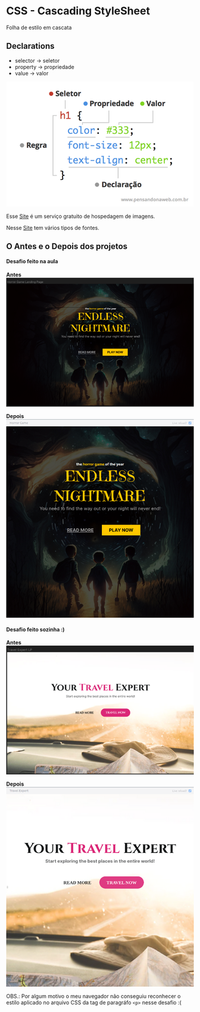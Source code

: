 # CSS - Cascading StyleSheet

Folha de estilo em cascata

## Declarations 

* selector -> seletor
* property -> propriedade
* value -> valor

![Declaracao_CSS](/Fase%2002%20-%20Evoluindo%20na%20carreira/Stage%2002%20-%20Criando%20seu%20site/img/declaracaoCSS.png)

Esse [Site](https://pt-br.imgbb.com) é um serviço gratuito de hospedagem de imagens.

Nesse [Site](https://fonts.google.com/) tem vários tipos de fontes.

## O Antes e o Depois dos projetos

#### Desafio feito na aula
**Antes**
![printAula2_antes](img/printAula2_antes.png)

**Depois**
![printAula2_depois](img/printAula2_depois.png)


#### Desafio feito sozinha :)

**Antes**
![printDesafio2_antes](img/printDesafio2_antes.png)

**Depois**
![printAula2_antes](img/printDesafio2_depois.png)


OBS.: Por algum motivo o meu navegador não conseguiu reconhecer o estilo aplicado no arquivo CSS da tag de paragráfo ```<p>``` nesse desafio :(